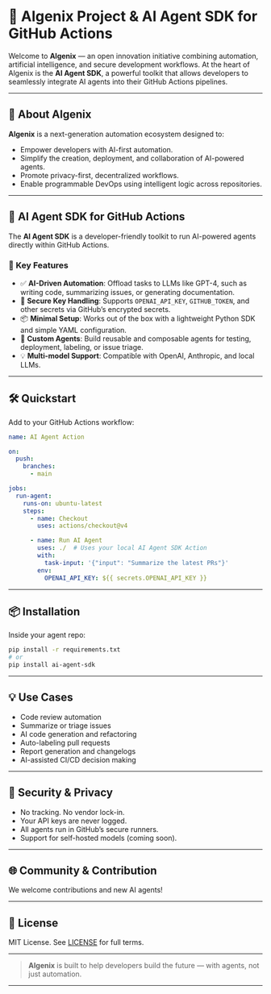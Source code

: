 # 🧠 Algenix Project & AI Agent SDK for GitHub Actions

Welcome to **Algenix** — an open innovation initiative combining automation, artificial intelligence, and secure development workflows. At the heart of Algenix is the **AI Agent SDK**, a powerful toolkit that allows developers to seamlessly integrate AI agents into their GitHub Actions pipelines.

---

## 🚀 About Algenix

**Algenix** is a next-generation automation ecosystem designed to:

* Empower developers with AI-first automation.
* Simplify the creation, deployment, and collaboration of AI-powered agents.
* Promote privacy-first, decentralized workflows.
* Enable programmable DevOps using intelligent logic across repositories.

---

## 🧰 AI Agent SDK for GitHub Actions

The **AI Agent SDK** is a developer-friendly toolkit to run AI-powered agents directly within GitHub Actions.

### 🔑 Key Features

* ✅ **AI-Driven Automation**: Offload tasks to LLMs like GPT-4, such as writing code, summarizing issues, or generating documentation.
* 🔐 **Secure Key Handling**: Supports `OPENAI_API_KEY`, `GITHUB_TOKEN`, and other secrets via GitHub’s encrypted secrets.
* 📦 **Minimal Setup**: Works out of the box with a lightweight Python SDK and simple YAML configuration.
* 🔁 **Custom Agents**: Build reusable and composable agents for testing, deployment, labeling, or issue triage.
* 💡 **Multi-model Support**: Compatible with OpenAI, Anthropic, and local LLMs.

---

## 🛠️ Quickstart

Add to your GitHub Actions workflow:

```yaml
name: AI Agent Action

on:
  push:
    branches:
      - main

jobs:
  run-agent:
    runs-on: ubuntu-latest
    steps:
      - name: Checkout
        uses: actions/checkout@v4

      - name: Run AI Agent
        uses: ./  # Uses your local AI Agent SDK Action
        with:
          task-input: '{"input": "Summarize the latest PRs"}'
        env:
          OPENAI_API_KEY: ${{ secrets.OPENAI_API_KEY }}
```

---

## 📦 Installation

Inside your agent repo:

```bash
pip install -r requirements.txt
# or
pip install ai-agent-sdk
```

---

## 💡 Use Cases

* Code review automation
* Summarize or triage issues
* AI code generation and refactoring
* Auto-labeling pull requests
* Report generation and changelogs
* AI-assisted CI/CD decision making

---

## 🔐 Security & Privacy

* No tracking. No vendor lock-in.
* Your API keys are never logged.
* All agents run in GitHub’s secure runners.
* Support for self-hosted models (coming soon).

---

## 🌐 Community & Contribution

We welcome contributions and new AI agents! 

---

## 📄 License

MIT License. See [LICENSE](./LICENSE) for full terms.

---

> **Algenix** is built to help developers build the future — with agents, not just automation.

---
